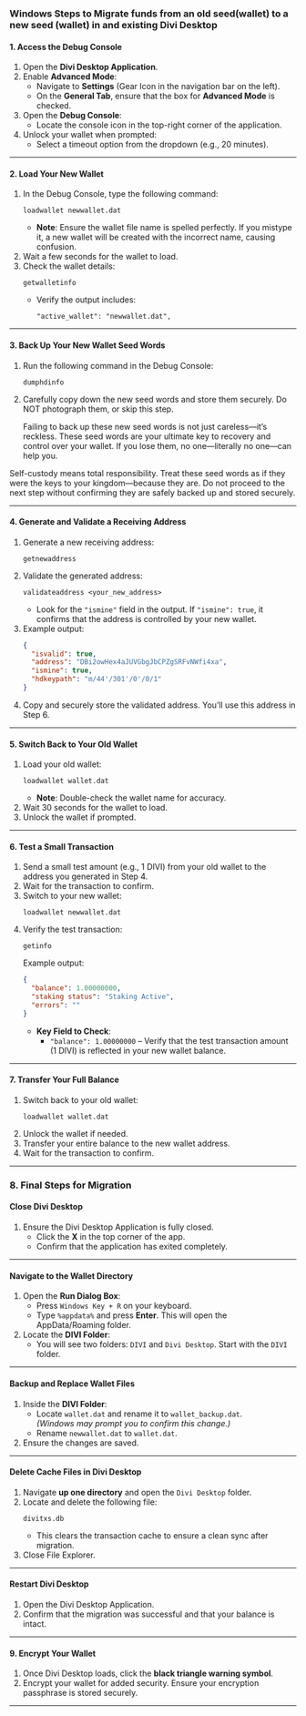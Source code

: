 ### **Windows Steps to Migrate funds from an old seed(wallet) to a new seed (wallet) in and existing Divi Desktop**

#### **1. Access the Debug Console**
1. Open the **Divi Desktop Application**.
2. Enable **Advanced Mode**:
   - Navigate to **Settings** (Gear Icon in the navigation bar on the left).
   - On the **General Tab**, ensure that the box for **Advanced Mode** is checked.
3. Open the **Debug Console**:
   - Locate the console icon in the top-right corner of the application.
4. Unlock your wallet when prompted:
   - Select a timeout option from the dropdown (e.g., 20 minutes).

---

#### **2. Load Your New Wallet**
1. In the Debug Console, type the following command:
   ```
   loadwallet newwallet.dat
   ```
   - **Note**: Ensure the wallet file name is spelled perfectly. If you mistype it, a new wallet will be created with the incorrect name, causing confusion.
2. Wait a few seconds for the wallet to load.
3. Check the wallet details:
   ```
   getwalletinfo
   ```
   - Verify the output includes:
     ```
     "active_wallet": "newwallet.dat",
     ```

---

#### **3. Back Up Your New Wallet Seed Words**
1. Run the following command in the Debug Console:
   ```
   dumphdinfo
   ```
2. Carefully copy down the new seed words and store them securely. Do NOT photograph them, or skip this step.

    Failing to back up these new seed words is not just careless—it’s reckless. These seed words are your ultimate key to recovery and control over your wallet. If you lose them, no one—literally no one—can help you.

Self-custody means total responsibility. Treat these seed words as if they were the keys to your kingdom—because they are. Do not proceed to the next step without confirming they are safely backed up and stored securely.

---

#### **4. Generate and Validate a Receiving Address**
1. Generate a new receiving address:
   ```
   getnewaddress
   ```
2. Validate the generated address:
   ```
   validateaddress <your_new_address>
   ```
   - Look for the `"ismine"` field in the output. If `"ismine": true`, it confirms that the address is controlled by your new wallet.
3. Example output:
   ```json
   {
     "isvalid": true,
     "address": "DBi2owHex4aJUVGbgJbCPZgSRFvNWfi4xa",
     "ismine": true,
     "hdkeypath": "m/44'/301'/0'/0/1"
   }
   ```
4. Copy and securely store the validated address. You’ll use this address in Step 6.

---

#### **5. Switch Back to Your Old Wallet**
1. Load your old wallet:
   ```
   loadwallet wallet.dat
   ```
   - **Note**: Double-check the wallet name for accuracy.
2. Wait 30 seconds for the wallet to load.
3. Unlock the wallet if prompted.

---

#### **6. Test a Small Transaction**
1. Send a small test amount (e.g., 1 DIVI) from your old wallet to the address you generated in Step 4.
2. Wait for the transaction to confirm.
3. Switch to your new wallet:
   ```
   loadwallet newwallet.dat
   ```
4. Verify the test transaction:
   ```
   getinfo
   ```
   Example output:
   ```json
   {
     "balance": 1.00000000,
     "staking status": "Staking Active",
     "errors": ""
   }
   ```
   - **Key Field to Check**:
     - `"balance": 1.00000000` – Verify that the test transaction amount (1 DIVI) is reflected in your new wallet balance.

---

#### **7. Transfer Your Full Balance**
1. Switch back to your old wallet:
   ```
   loadwallet wallet.dat
   ```
2. Unlock the wallet if needed.
3. Transfer your entire balance to the new wallet address.
4. Wait for the transaction to confirm.

---

### **8. Final Steps for Migration**

#### **Close Divi Desktop**
1. Ensure the Divi Desktop Application is fully closed.
   - Click the **X** in the top corner of the app.
   - Confirm that the application has exited completely.

---

#### **Navigate to the Wallet Directory**
1. Open the **Run Dialog Box**:
   - Press `Windows Key + R` on your keyboard.
   - Type `%appdata%` and press **Enter**. This will open the AppData/Roaming folder.
2. Locate the **DIVI Folder**:
   - You will see two folders: `DIVI` and `Divi Desktop`. Start with the `DIVI` folder.

---

#### **Backup and Replace Wallet Files**
1. Inside the **DIVI Folder**:
   - Locate `wallet.dat` and rename it to `wallet_backup.dat`.  
     *(Windows may prompt you to confirm this change.)*
   - Rename `newwallet.dat` to `wallet.dat`.
2. Ensure the changes are saved.

---

#### **Delete Cache Files in Divi Desktop**
1. Navigate **up one directory** and open the `Divi Desktop` folder.
2. Locate and delete the following file:
   ```
   divitxs.db
   ```
   - This clears the transaction cache to ensure a clean sync after migration.
3. Close File Explorer.

---

#### **Restart Divi Desktop**
1. Open the Divi Desktop Application.
2. Confirm that the migration was successful and that your balance is intact.

---

#### **9. Encrypt Your Wallet**
1. Once Divi Desktop loads, click the **black triangle warning symbol**.
2. Encrypt your wallet for added security. Ensure your encryption passphrase is stored securely.

---

